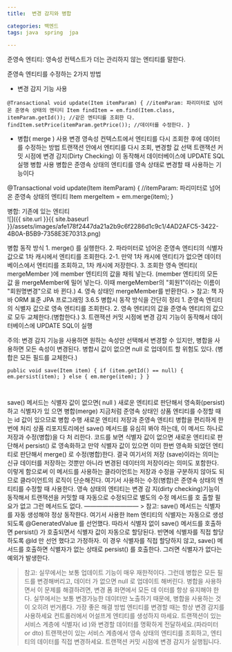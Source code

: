 ```yaml
---
title:  변경 감지와 병합

categories: 백엔드 
tags: java  spring  jpa
 
---
```


  
  
준영속 엔티티: 영속성 컨텍스트가 더는 관리하지 않는 엔티티를 말한다.  
  
준영속 엔티티를 수정하는 2가지 방법   
- 변경 감지 기능 사용  
```  
@Transactional void update(Item itemParam) { //itemParam: 파리미터로 넘어온 준영속 상태의 엔티티 Item findItem = em.find(Item.class, itemParam.getId()); //같은 엔티티를 조회한 다. findItem.setPrice(itemParam.getPrice()); //데이터를 수정한다. }  
```  
  
  
- 병합( merge ) 사용 변경  영속성 컨텍스트에서 엔티티를 다시 조회한 후에 데이터를 수정하는 방법 트랜잭션 안에서 엔티티를 다시 조회, 변경할 값 선택 트랜잭션 커밋 시점에 변경 감지(Dirty Checking) 이 동작해서 데이터베이스에 UPDATE SQL 실행 병합 사용 병합은 준영속 상태의 엔티티를 영속 상태로 변경할 때 사용하는 기능이다  
  
@Transactional void update(Item itemParam) { //itemParam: 파리미터로 넘어온 준영속 상태의 엔티티 Item mergeItem = em.merge(item); }  
  
  
병합: 기존에 있는 엔티티  
![]({{ site.url }}{{ site.baseurl }}/assets/images/afe178f2447da21a2b9c6f2286d1c9c1/4AD2AFC5-3422-4B0A-B5B9-7358E3E70313.png)  
  
  
  
병합 동작 방식 1. merge() 를 실행한다. 2. 파라미터로 넘어온 준영속 엔티티의 식별자 값으로 1차 캐시에서 엔티티를 조회한다. 2-1. 만약 1차 캐시에 엔티티가 없으면 데이터베이스에서 엔티티를 조회하고, 1차 캐시에 저장한다. 3. 조회한 영속 엔티티( mergeMember )에 member 엔티티의 값을 채워 넣는다. (member 엔티티의 모든 값 을 mergeMember에 밀어 넣는다. 이때 mergeMember의 "회원1"이라는 이름이 "회원명변경"으로 바 뀐다.) 4. 영속 상태인 mergeMember를 반환한다. > 참고: 책 자바 ORM 표준 JPA 프로그래밍 3.6.5 병합시 동작 방식을 간단히 정리 1. 준영속 엔티티의 식별자 값으로 영속 엔티티를 조회한다. 2. 영속 엔티티의 값을 준영속 엔티티의 값으로 모두 교체한다.(병합한다.) 3. 트랜잭션 커밋 시점에 변경 감지 기능이 동작해서 데이터베이스에 UPDATE SQL이 실행  
  
  
  
주의: 변경 감지 기능을 사용하면 원하는 속성만 선택해서 변경할 수 있지만, 병합을 사용하면 모든 속성이 변경된다. 병합시 값이 없으면 null 로 업데이트 할 위험도 있다. (병합은 모든 필드를 교체한다.)  
  
```  
public void save(Item item) { if (item.getId() == null) { em.persist(item); } else { em.merge(item); } }  
  
  
```  
  
  
save() 메서드는 식별자 값이 없으면( null ) 새로운 엔티티로 판단해서 영속화(persist)하고 식별자가 있 으면 병합(merge) 지금처럼 준영속 상태인 상품 엔티티를 수정할 때는 id 값이 있으므로 병합 수행 새로운 엔티티 저장과 준영속 엔티티 병합을 편리하게 한번에 처리 상품 리포지토리에선 save() 메서드를 유심히 봐야 하는데, 이 메서드 하나로 저장과 수정(병합)을 다 처 리한다. 코드를 보면 식별자 값이 없으면 새로운 엔티티로 판단해서 persist() 로 영속화하고 만약 식별자 값이 있으면 이미 한번 영속화 되었던 엔티티로 판단해서 merge() 로 수정(병합)한다. 결국 여기서의 저장 (save)이라는 의미는 신규 데이터를 저장하는 것뿐만 아니라 변경된 데이터의 저장이라는 의미도 포함한다. 이렇게 함으로써 이 메서드를 사용하는 클라이언트는 저장과 수정을 구분하지 않아도 되므로 클라이언트의 로직이 단순해진다. 여기서 사용하는 수정(병합)은 준영속 상태의 엔티티를 수정할 때 사용한다. 영속 상태의 엔티티는 변경 감 지(dirty checking)기능이 동작해서 트랜잭션을 커밋할 때 자동으로 수정되므로 별도의 수정 메서드를 호 출할 필요가 없고 그런 메서드도 없다. ————————— > 참고: save() 메서드는 식별자를 자동 생성해야 정상 동작한다. 여기서 사용한 Item 엔티티의 식별자는 자동으로 생성되도록 @GeneratedValue 를 선언했다. 따라서 식별자 없이 save() 메서드를 호출하면 persist() 가 호출되면서 식별자 값이 자동으로 할당된다. 반면에 식별자를 직접 할당하도록 @Id 만 선언 했다고 가정하자. 이 경우 식별자를 직접 할당하지 않고, save() 메서드를 호출하면 식별자가 없는 상태로 persist() 를 호출한다. 그러면 식별자가 없다는 예외가 발생한다.  
  
  
  
> 참고: 실무에서는 보통 업데이트 기능이 매우 재한적이다. 그런데 병합은 모든 필드를 변경해버리고, 데이터 가 없으면 null 로 업데이트 해버린다. 병합을 사용하면서 이 문제를 해결하려면, 변경 폼 화면에서 모든 데 이터를 항상 유지해야 한다. 실무에서는 보통 변경가능한 데이터만 노출하기 때문에, 병합을 사용하는 것이 오히려 번거롭다. 가장 좋은 해결 방법 엔티티를 변경할 때는 항상 변경 감지를 사용하세요 컨트롤러에서 어설프게 엔티티를 생성하지 마세요. 트랜잭션이 있는 서비스 계층에 식별자( id )와 변경할 데이터를 명확하게 전달하세요.(파라미터 or dto) 트랜잭션이 있는 서비스 계층에서 영속 상태의 엔티티를 조회하고, 엔티티의 데이터를 직접 변경하세요. 트랜잭션 커밋 시점에 변경 감지가 실행됩니다.    

